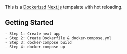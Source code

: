 This is a [Dockerized](#) [Next.js](#) tempalate with hot reloading.

## Getting Started

```
- Step 1: Create next app 
- Step 2: Create Dockerfile & docker-compose.yml
- Step 3: docker-compose build
- Step 4: docker-compose up
```